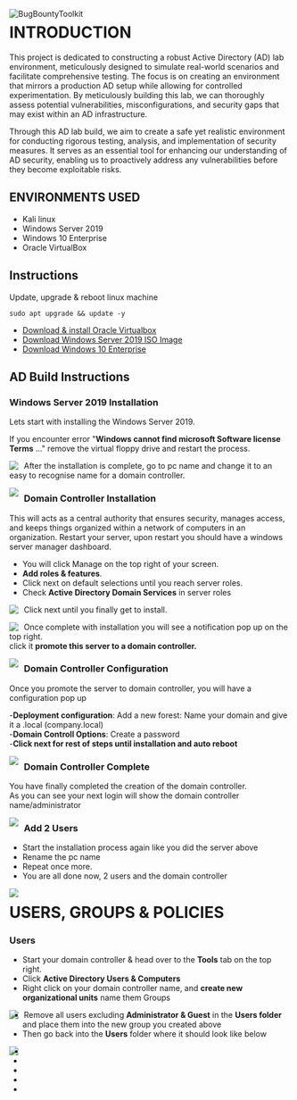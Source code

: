 <img src="https://imgur.com/Q7fBbju.png"
     alt="BugBountyToolkit"
     style="float: left; margin-right: 10px;" />

# INTRODUCTION
This project is dedicated to constructing a robust Active Directory (AD) lab environment, meticulously designed to simulate real-world scenarios and facilitate comprehensive testing. The focus is on creating an environment that mirrors a production AD setup while allowing for controlled experimentation. By meticulously building this lab, we can thoroughly assess potential vulnerabilities, misconfigurations, and security gaps that may exist within an AD infrastructure.<br/>

Through this AD lab build, we aim to create a safe yet realistic environment for conducting rigorous testing, analysis, and implementation of security measures. It serves as an essential tool for enhancing our understanding of AD security, enabling us to proactively address any vulnerabilities before they become exploitable risks.
<br />

## ENVIRONMENTS USED
- Kali linux</b> 
- Windows Server 2019</b>
- Windows 10 Enterprise</b> 
- Oracle VirtualBox</b>

## Instructions
Update, upgrade & reboot linux machine

```
sudo apt upgrade && update -y
```
- [Download & install Oracle Virtualbox](https://www.geeksforgeeks.org/how-to-install-virtual-box-in-kali-linux/)
- [Download Windows Server 2019 ISO Image](https://www.microsoft.com/en-us/evalcenter/download-windows-server-2019)</b>
- [Download Windows 10 Enterprise](https://www.microsoft.com/en-us/evalcenter/download-windows-10-enterprise)</b>

## AD Build Instructions
### Windows Server 2019 Installation

Lets start with installing the Windows Server 2019. 

If you encounter error "**Windows cannot find microsoft Software license Terms** ..."  remove the virtual floppy drive and restart the process. 

<img src="https://imgur.com/bRChFmg.png"
     style="float: left; margin-right: 10px;" />

After the installation is complete, go to pc name and change it to an easy to recognise name for a domain controller. 

<img src="https://imgur.com/vo0A2sw.png"
     style="float: left; margin-right: 10px;" />


### Domain Controller Installation
This will acts as a central authority that ensures security, manages access, and keeps things organized within a network of computers in an organization. 
Restart your server, upon restart you should have a windows server manager dashboard. 
- You will click Manage on the top right of your screen.
- **Add roles & features**.
- Click next on default selections until you reach server roles. 
- Check **Active Directory Domain Services** in server roles

<img src="https://imgur.com/CsIJ3In.png"
     style="float: left; margin-right: 10px;" />
     
Click next until you finally get to install. 

<img src="https://imgur.com/C6KMbCQ.png"
     style="float: left;margin-right: 10px;" />


Once complete with installation you will see a notification pop up on the top right. <br />
click it **promote this server to a domain controller.**

<img src="https://imgur.com/7Ww45EH.png"
     style="float: left;margin-right: 10px;" />

### Domain Controller Configuration
Once you promote the server to domain controller, you will have a configuration pop up

-**Deployment configuration**: Add a new forest: Name your domain and give it a .local (company.local)<br />
-**Domain Controll Options**: Create a password<br />
-**Click next for rest of steps until installation and auto reboot**

<img src="https://imgur.com/xhxf7q3.png"
     style="float: left; margin-right: 10px;" />
     
### Domain Controller Complete
You have finally completed the creation of the domain controller.<br />
As you can see your next login will show the domain controller name/administrator

<img src="https://imgur.com/6thQNjT.png"
     style="float: left; margin-right: 10px;" />

### Add 2 Users
- Start the installation process again like you did the server above<br />
- Rename the pc name<br />
- Repeat once more. <br />
- You are all done now, 2 users and the domain controller<br />

<img src="https://imgur.com/54lJx7x.png"
     style="float: left; margin-right: 10px;" />

# USERS, GROUPS & POLICIES

### Users
- Start your domain controller & head over to the **Tools** tab on the top right.<br />
- Click **Active Directory Users & Computers**<br />
- Right click on your domain controller name, and **create new organizational units** name them Groups<br />

<img src="https://imgur.com/3XyRJ6j.png"
     style="float: left; margin-right: 10px;" />

- Remove all users excluding **Administrator & Guest** in the **Users folder** and place them into the new group you created above<br />
- Then go back into the **Users** folder where it should look like below<br />

<img src="https://imgur.com/Vv6Ip7Z.png"
     style="float: left; margin-right: 10px;" />




- <br />
- <br />
- <br />
- <br />
- <br />
